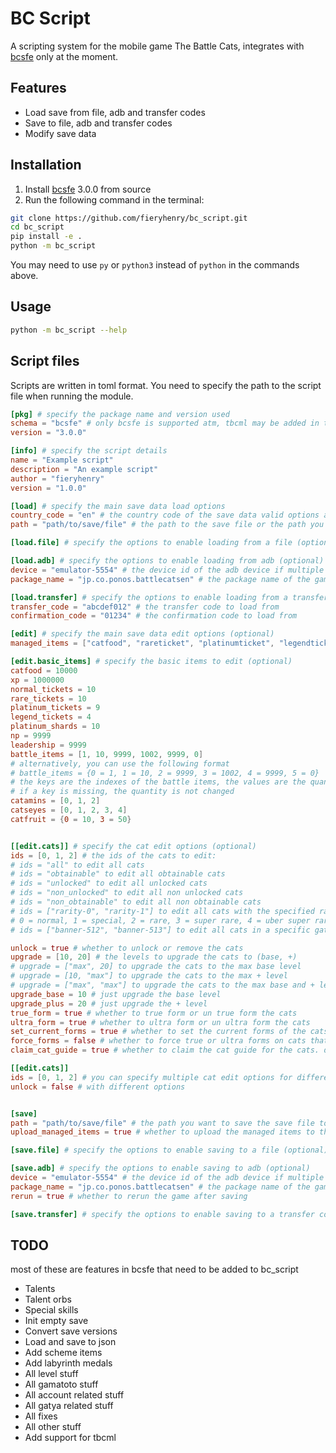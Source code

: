 # BC Script

A scripting system for the mobile game The Battle Cats, integrates with
[bcsfe](<https://github.com/fieryhenry/BCSFE_Python>) only at the moment.

## Features

- Load save from file, adb and transfer codes
- Save to file, adb and transfer codes
- Modify save data

## Installation

1. Install [bcsfe](https://github.com/fieryhenry/BCSFE-Python/tree/3.0.0?tab=readme-ov-file#install-from-source)
3.0.0 from source
2. Run the following command in the terminal:

```bash
git clone https://github.com/fieryhenry/bc_script.git
cd bc_script
pip install -e .
python -m bc_script
```

You may need to use `py` or `python3` instead of `python` in the commands above.

## Usage

```bash
python -m bc_script --help
```

## Script files

Scripts are written in toml format. You need to specify the path to the script
file when running the module.

```toml
[pkg] # specify the package name and version used
schema = "bcsfe" # only bcsfe is supported atm, tbcml may be added in the future
version = "3.0.0" 

[info] # specify the script details
name = "Example script"
description = "An example script"
author = "fieryhenry"
version = "1.0.0"

[load] # specify the main save data load options
country_code = "en" # the country code of the save data valid options are "en", "jp", "kr", "tw" (optional)
path = "path/to/save/file" # the path to the save file or the path you want to save the save file to

[load.file] # specify the options to enable loading from a file (optional)

[load.adb] # specify the options to enable loading from adb (optional)
device = "emulator-5554" # the device id of the adb device if multiple devices are connected (optional)
package_name = "jp.co.ponos.battlecatsen" # the package name of the game if multiple games are installed (optional)

[load.transfer] # specify the options to enable loading from a transfer code (optional)
transfer_code = "abcdef012" # the transfer code to load from
confirmation_code = "01234" # the confirmation code to load from

[edit] # specify the main save data edit options (optional)
managed_items = ["catfood", "rareticket", "platinumticket", "legendticket"] # the items to send to the game servers to prevent bans, defaults to the above if not specified

[edit.basic_items] # specify the basic items to edit (optional)
catfood = 10000 
xp = 1000000
normal_tickets = 10
rare_tickets = 10
platinum_tickets = 9
legend_tickets = 4
platinum_shards = 10
np = 9999
leadership = 9999
battle_items = [1, 10, 9999, 1002, 9999, 0]
# alternatively, you can use the following format
# battle_items = {0 = 1, 1 = 10, 2 = 9999, 3 = 1002, 4 = 9999, 5 = 0}
# the keys are the indexes of the battle items, the values are the quantities
# if a key is missing, the quantity is not changed
catamins = [0, 1, 2]
catseyes = [0, 1, 2, 3, 4]
catfruit = {0 = 10, 3 = 50}


[[edit.cats]] # specify the cat edit options (optional)
ids = [0, 1, 2] # the ids of the cats to edit:
# ids = "all" to edit all cats
# ids = "obtainable" to edit all obtainable cats
# ids = "unlocked" to edit all unlocked cats
# ids = "non_unlocked" to edit all non unlocked cats
# ids = "non_obtainable" to edit all non obtainable cats
# ids = ["rarity-0", "rarity-1"] to edit all cats with the specified rarity
# 0 = normal, 1 = special, 2 = rare, 3 = super rare, 4 = uber super rare, 5 = legend rare
# ids = ["banner-512", "banner-513"] to edit all cats in a specific gatya banner

unlock = true # whether to unlock or remove the cats
upgrade = [10, 20] # the levels to upgrade the cats to (base, +)
# upgrade = ["max", 20] to upgrade the cats to the max base level
# upgrade = [10, "max"] to upgrade the cats to the max + level
# upgrade = ["max", "max"] to upgrade the cats to the max base and + levels
upgrade_base = 10 # just upgrade the base level
upgrade_plus = 20 # just upgrade the + level
true_form = true # whether to true form or un true form the cats
ultra_form = true # whether to ultra form or un ultra form the cats
set_current_forms = true # whether to set the current forms of the cats to the specified forms, e.g if a cat's true form is unlocked, set the current form of the cat to the true form
force_forms = false # whether to force true or ultra forms on cats that can't be true or ultra formed
claim_cat_guide = true # whether to claim the cat guide for the cats. does not give cat guide rewards

[[edit.cats]]
ids = [0, 1, 2] # you can specify multiple cat edit options for different cat sets
unlock = false # with different options


[save]
path = "path/to/save/file" # the path you want to save the save file to
upload_managed_items = true # whether to upload the managed items to the game servers to prevent bans

[save.file] # specify the options to enable saving to a file (optional)

[save.adb] # specify the options to enable saving to adb (optional)
device = "emulator-5554" # the device id of the adb device if multiple devices are connected (optional)
package_name = "jp.co.ponos.battlecatsen" # the package name of the game if multiple games are installed (optional)
rerun = true # whether to rerun the game after saving

[save.transfer] # specify the options to enable saving to a transfer code (optional)

```

## TODO

most of these are features in bcsfe that need to be added to bc_script

- Talents
- Talent orbs
- Special skills
- Init empty save
- Convert save versions
- Load and save to json
- Add scheme items
- Add labyrinth medals
- All level stuff
- All gamatoto stuff
- All account related stuff
- All gatya related stuff
- All fixes
- All other stuff
- Add support for tbcml
